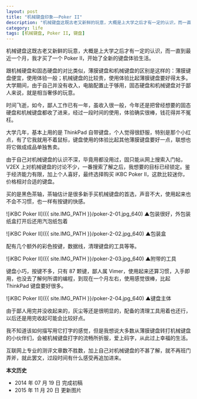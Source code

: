 ```yaml
---
layout: post
title: "机械键盘印象——Poker II"
description: "机械键盘这既古老又新鲜的玩意，大概是上大学之后才有一定的认识，而一直到最近一个月，我才买了一个 Poker II，开始了全新的键盘体验生活。"
category: life
tags: [机械键盘, Poker II, 键盘]
---
```


机械键盘这既古老又新鲜的玩意，大概是上大学之后才有一定的认识，而一直到最近一个月，我才买了一个 Poker II，开始了全新的键盘体验生活。

跟机械硬盘和固态硬盘的对比类似，薄膜键盘和机械键盘的区别是这样的：薄膜键盘便宜，使用体验一般；机械键盘的比较贵，使用体验比起薄膜键盘要好得太多。大学期间，由于自己并没有收入，电脑配置止于够用，固态硬盘和机械键盘对于鄙人来说，就是相当奢侈的玩意。

时间飞逝，如今，鄙人工作已有一年，虽收入很一般，今年还是把曾经想要的固态硬盘和机械键盘都收了进来，经过一段时间的使用，体验确实很棒，钱花得并不冤枉。

大学几年，基本上用的是 ThinkPad 自带键盘，个人觉得很舒服，特别是那个小红点，有了它我就用不着鼠标，键盘使用的体验比起其他薄膜键盘要好一点，联想也将它做成成品单独售卖。

由于自己对机械键盘的认识不深，毕竟用都没用过，固只能从网上搜索入门帖，V2EX 上对机械键盘的讨论不少，一番搜索了解之后，我想要的目标已经锁定。鉴于经济能力有限，加上个人喜好，最终选择购买 iKBC Poker II，这款比较迷你，价格相对合适的键盘。

买的是黑色茶轴，茶轴估计是很多新手买机械键盘的首选，声音不大，使用起来也不会不习惯，也一样有按键的快感。

![iKBC Poker II]({{ site.IMG_PATH }}/poker-2-01.jpg_640)
&#9650;包装很好，外包装纸盒打开后还用汽泡纸包着

![iKBC Poker II]({{ site.IMG_PATH }}/poker-2-02.jpg_640)
&#9650;包装盒

配有几个额外的彩色按键，数据线，清理键盘的工具等等。

![iKBC Poker II]({{ site.IMG_PATH }}/poker-2-03.jpg_640)
&#9650;附带的工具

键盘小巧，按键不多，只有 87 颗键，鄙人属 Vimer，使用起来还算习惯，入手即用，也没去了解何所谓的编程，到现在一个月左右，使用感觉很棒，比起 ThinkPad 键盘要好很多。

![iKBC Poker II]({{ site.IMG_PATH }}/poker-2-04.jpg_640)
&#9650;键盘主体

由于鄙人用完并没收起来的，灰尘等还是很明显的，配备的清理工具用着也还行，以后还是用完收起可能会比较好点。

我不知道该如何描写用它打字的感觉，但是我想说大多数从薄膜键盘转打机械键盘的小伙伴们，会被机械键盘打字的流畅所折服，爱上码字，从此过上幸福的生活。

互联网上专业的测评文章数不胜数，加上自己对机械键盘的不甚了解，就不再班门弄斧，就此罢文，过段时间有什么感受再追加进来。

**本文历史**

* 2014 年 07 月 19 日 完成初稿
* 2015 年 11 月 20 日 更新图片
